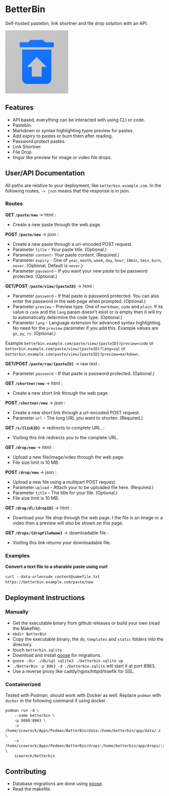 # BetterBin

Self-hosted pastebin, link shortner and file drop solution with an API.

<img src="./files/web_hi_res_512.png" width=200>
<br/>

## Features

- API based, everything can be interacted with using CLI or code.
- Pastebin.
- Markdown or syntax highlighting typre preview for pastes.
- Add expiry to pastes or burn them after reading.
- Password protect pastes.
- Link Shortner.
- File Drop.
- Imgur like preview for image or video file drops.

## User/API Documentation

All paths are relative to your deployment, like `betterbin.example.com`. In the following routes, `-> json` means that the response is in json.

### Routes

**GET `/paste/new`** -> html :

- Create a new paste through the web page.

**POST `/paste/new`** -> json :

- Create a new paste through a url-encoded POST request.
- Parameter `title` - Your paste title. (Optional.)
- Parameter `content`- Your paste content. (Required.)
- Parameter `expiry` - One of `year`, `month`, `week`, `day`, `hour`, `10min`, `1min`, `burn`, `never`. (Optional. Default is `never`.)
- Parameter `password` - If you want your new paste to be password protected. (Optional.)

**GET/POST `/paste/view/{pasteID}`** -> html :

- Parameter `password` - If that paste is password protected. You can also enter the password in the web page when prompted. (Optional.)
- Parameter `preview` - Preview type. One of `markdown`, `code` and `plain`. If its value is `code` and the `lang` param doesn't exist or is empty then it will try to automatically determine the code type. (Optional.)
- Parameter `lang` - Language extension for advanced syntax highlighting. No need for the `preview` parameter if you add this. Example values are `go`, `py`, `rs`. (Optional.)

Example `betterbin.example.com/paste/view/{pasteID}?preview=code` or `betterbin.example.com/paste/view/{pasteID}?lang=sql`
or `betterbin.example.com/paste/view/{pasteID}?preview=markdown`.

**GET/POST `/paste/raw/{pasteID}`** -> raw text :

- Parameter `password` - If that paste is password protected. (Optional.)

**GET `/shortner/new`** -> html :

- Create a new short link through the web page.

**POST `/shortner/new`** -> json :

- Create a new short link through a url-encoded POST request.
- Parameter `url` - The long URL you want to shorten. (Required.)

**GET `/s/{linkID}`** -> redirects to complete URL. :

- Visiting this link redirects you to the complete URL.

**GET `/drop/new`** -> html :

- Upload a new file/image/video through the web page.
- File size limit is 10 MB.

**POST `/drop/new`** -> json :

- Upload a new file using a multipart POST request.
- Parameter `upload` - Attach your to be uploaded file here. (Required.)
- Parameter `title` - The title for your file. (Optional.)
- File size limit is 10 MB.

**GET `/drop/dl/{dropID}`** -> html :

- Download your file drop through the web page. I the file is an image or a video then a preview will also be shown on this page.

**GET `/drops/{dropFileName}`** -> downloadable file :

- Visiting this link returns your downloadable file.

### Examples

**Convert a text file to a sharable paste using curl**

`curl --data-urlencode content@somefile.txt https://betterbin.example.com/paste/new`

## Deployment Instructions

### Manually

- Get the executable binary from github releases or build your own (read the Makefile).
- `mkdir BetterBin`
- Copy the executable binary, the `db`, `templates` and `static` folders into the directory.
- touch `betterbin.sqlite`
- Download and install [goose](https://github.com/pressly/goose) for migrations.
- `goose -dir ./db/sql sqlite3 ./betterbin.sqlite up`
- `./BetterBin -p 8963 -d ./betterbin.sqlite` will start it at port 8963.
- Use a reverse proxy like caddy/nginx/httpd/traefik for SSL.

### Containerized

Tested with Podman, should work with Docker as well. Replace `podman` with `docker` in the following command if using docker.

```
podman run -d \
    --name betterbin \
    -p 8080:8963 \
    -v /home/icewreck/Apps/Podman/BetterBin/data:/home/betterbin/app/data/:z \
    -v /home/icewreck/Apps/Podman/BetterBin/drops:/home/betterbin/app/drops/:z \
    icewreck/betterbin
```

## Contributing

- Database migrations are done using [goose](https://github.com/pressly/goose).
- Read the makefile.
